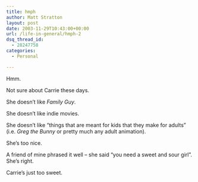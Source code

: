 ```yaml
---
title: hmph
author: Matt Stratton
layout: post
date: 2003-11-29T10:43:00+00:00
url: /life-in-general/hmph-2
dsq_thread_id:
  - 28247758
categories:
  - Personal

---
```

Hmm.

Not sure about Carrie these days.

She doesn&#8217;t like _Family Guy_.

She doesn&#8217;t like indie movies.

She doesn&#8217;t like &#8220;things that are meant for kids that they make for adults&#8221; (i.e. _Greg the Bunny_ or pretty much any adult animation).

She&#8217;s too nice.

A friend of mine phrased it well &#8211; she said &#8220;you need a sweet and sour girl&#8221;. She&#8217;s right.

Carrie&#8217;s just too sweet.